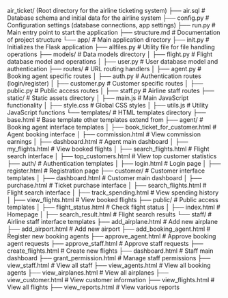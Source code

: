 air_ticket/ (Root directory for the airline ticketing system)
├── air.sql                         # Database schema and initial data for the airline system
├── config.py                       # Configuration settings (database connections, app settings)
├── run.py                         # Main entry point to start the application
├── structure.md                   # Documentation of project structure
└── app/                          # Main application directory
├── init.py               # Initializes the Flask application
├── allfiles.py               # Utility file for file handling operations
├── models/                   # Data models directory
│   ├── flight.py             # Flight database model and operations
│   ├── user.py               # User database model and authentication
├── routes/                   # URL routing handlers
│   ├── agent.py              # Booking agent specific routes
│   ├── auth.py               # Authentication routes (login/register)
│   ├── customer.py           # Customer specific routes
│   ├── public.py             # Public access routes
│   ├── staff.py              # Airline staff routes
├── static/                   # Static assets directory
│   ├── main.js               # Main JavaScript functionality
│   ├── style.css             # Global CSS styles
│   ├── utils.js              # Utility JavaScript functions
└── templates/                # HTML templates directory
├── base.html             # Base template other templates extend from
├── agent/                # Booking agent interface templates
│   ├── book_ticket_for_customer.html    # Agent booking interface
│   ├── commission.html                   # View commission earnings
│   ├── dashboard.html                    # Agent main dashboard
│   ├── my_flights.html                   # View booked flights
│   ├── search_flights.html               # Flight search interface
│   ├── top_customers.html                # View top customer statistics
├── auth/                 # Authentication templates
│   ├── login.html        # Login page
│   ├── register.html     # Registration page
├── customer/             # Customer interface templates
│   ├── dashboard.html    # Customer main dashboard
│   ├── purchase.html     # Ticket purchase interface
│   ├── search_flights.html    # Flight search interface
│   ├── track_spending.html    # View spending history
│   ├── view_flights.html      # View booked flights
├── public/               # Public access templates
│   ├── flight_status.html     # Check flight status
│   ├── index.html            # Homepage
│   ├── search_result.html    # Flight search results
└── staff/                # Airline staff interface templates
├── add_airplane.html      # Add new airplane
├── add_airport.html       # Add new airport
├── add_booking_agent.html # Register new booking agents
├── approve_agent.html     # Approve booking agent requests
├── approve_staff.html     # Approve staff requests
├── create_flights.html    # Create new flights
├── dashboard.html         # Staff main dashboard
├── grant_permission.html  # Manage staff permissions
├── view_staff.html        # View all staff
├── view_agents.html       # View all booking agents
├── view_airplanes.html    # View all airplanes
├── view_customer.html     # View customer information
├── view_flights.html      # View all flights
├── view_reports.html      # View various reports